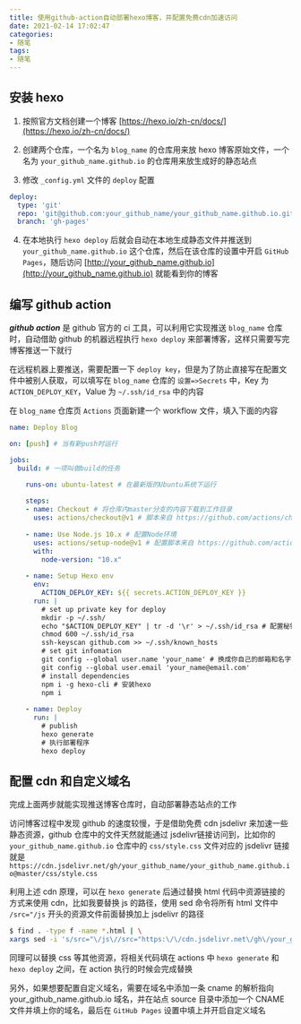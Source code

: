 ```yaml
---
title: 使用github-action自动部署hexo博客，并配置免费cdn加速访问
date: 2021-02-14 17:02:47
categories:
- 随笔
tags:
- 随笔
---
```


## 安装 hexo

1. 按照官方文档创建一个博客 [https://hexo.io/zh-cn/docs/](https://hexo.io/zh-cn/docs/)

2. 创建两个仓库，一个名为 `blog_name` 的仓库用来放 hexo 博客原始文件，一个名为 `your_github_name.github.io` 的仓库用来放生成好的静态站点

3. 修改 `_config.yml` 文件的 `deploy` 配置

```yml
deploy:
  type: 'git'
  repo: 'git@github.com:your_github_name/your_github_name.github.io.git'
  branch: 'gh-pages'
```

4. 在本地执行 `hexo deploy` 后就会自动在本地生成静态文件并推送到 `your_github_name.github.io` 这个仓库，然后在该仓库的设置中开启 `GitHub Pages`，随后访问 [http://your_github_name.github.io](http://your_github_name.github.io) 就能看到你的博客

## 编写 github action

***github action*** 是 github 官方的 ci 工具，可以利用它实现推送 `blog_name` 仓库时，自动借助 github 的机器远程执行 `hexo deploy` 来部署博客，这样只需要写完博客推送一下就行

在远程机器上要推送，需要配置一下 `deploy key`，但是为了防止直接写在配置文件中被别人获取，可以填写在 `blog_name` 仓库的 `设置=>Secrets` 中，Key 为 `ACTION_DEPLOY_KEY`，Value 为 `~/.ssh/id_rsa` 中的内容

在 `blog_name` 仓库页 `Actions` 页面新建一个 workflow 文件，填入下面的内容

```yml
name: Deploy Blog

on: [push] # 当有新push时运行

jobs:
  build: # 一项叫做build的任务

    runs-on: ubuntu-latest # 在最新版的Ubuntu系统下运行
    
    steps:
    - name: Checkout # 将仓库内master分支的内容下载到工作目录
      uses: actions/checkout@v1 # 脚本来自 https://github.com/actions/checkout
      
    - name: Use Node.js 10.x # 配置Node环境
      uses: actions/setup-node@v1 # 配置脚本来自 https://github.com/actions/setup-node
      with:
        node-version: "10.x"
    
    - name: Setup Hexo env
      env:
        ACTION_DEPLOY_KEY: ${{ secrets.ACTION_DEPLOY_KEY }}
      run: |
        # set up private key for deploy
        mkdir -p ~/.ssh/
        echo "$ACTION_DEPLOY_KEY" | tr -d '\r' > ~/.ssh/id_rsa # 配置秘钥
        chmod 600 ~/.ssh/id_rsa
        ssh-keyscan github.com >> ~/.ssh/known_hosts
        # set git infomation
        git config --global user.name 'your_name' # 换成你自己的邮箱和名字
        git config --global user.email 'your_name@email.com'
        # install dependencies
        npm i -g hexo-cli # 安装hexo
        npm i
  
    - name: Deploy
      run: |
        # publish
        hexo generate
        # 执行部署程序
        hexo deploy 
```

## 配置 cdn 和自定义域名

完成上面两步就能实现推送博客仓库时，自动部署静态站点的工作

访问博客过程中发现 github 的速度较慢，于是借助免费 cdn jsdelivr 来加速一些静态资源，github 仓库中的文件天然就能通过 jsdelivr链接访问到，比如你的 `your_github_name.github.io` 仓库中的 `css/style.css` 文件对应的 jsdelivr 链接就是 `https://cdn.jsdelivr.net/gh/your_github_name/your_github_name.github.io@master/css/style.css`

利用上述 cdn 原理，可以在 `hexo generate` 后通过替换 html 代码中资源链接的方式来使用 cdn，比如我要替换 js 的路径，使用 sed 命令将所有 html 文件中 `/src="/js` 开头的资源文件前面替换加上 jsdelivr 的路径

```sh
$ find . -type f -name *.html | \
xargs sed -i 's/src="\/js\//src="https:\/\/cdn.jsdelivr.net\/gh\/your_github_name/your_github_name.github.io@master\/js\//g'
```

同理可以替换 css 等其他资源，将相关代码填在 actions 中 `hexo generate` 和 `hexo deploy` 之间，在 action 执行的时候会完成替换

另外，如果想要配置自定义域名，需要在域名中添加一条 cname 的解析指向 your_github_name.github.io 域名，并在站点 source 目录中添加一个 CNAME 文件并填上你的域名，最后在 `GitHub Pages` 设置中填上并开启自定义域名
